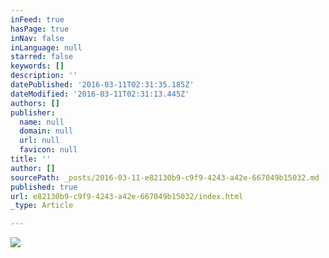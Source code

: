 ```yaml
---
inFeed: true
hasPage: true
inNav: false
inLanguage: null
starred: false
keywords: []
description: ''
datePublished: '2016-03-11T02:31:35.185Z'
dateModified: '2016-03-11T02:31:13.445Z'
authors: []
publisher:
  name: null
  domain: null
  url: null
  favicon: null
title: ''
author: []
sourcePath: _posts/2016-03-11-e82130b9-c9f9-4243-a42e-667049b15032.md
published: true
url: e82130b9-c9f9-4243-a42e-667049b15032/index.html
_type: Article

---
```

![](https://the-grid-user-content.s3-us-west-2.amazonaws.com/dec29f75-f035-4985-abaf-97979a23ef61.jpg)